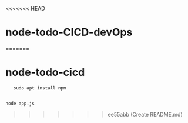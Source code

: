 <<<<<<< HEAD
# node-todo-CICD-devOps
=======
# node-todo-cicd

```sudo apt install nodejs
   sudo apt install npm
```

```npm install

node app.js
```
>>>>>>> ee55abb (Create README.md)
